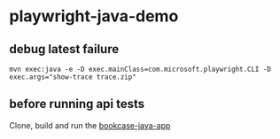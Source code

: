# playwright-java-demo

## debug latest failure

```shell
mvn exec:java -e -D exec.mainClass=com.microsoft.playwright.CLI -D exec.args="show-trace trace.zip"
```

## before running api tests
Clone, build and run the [bookcase-java-app](https://github.com/george-postelnicu/bookcase-java?tab=readme-ov-file#build)
